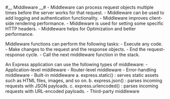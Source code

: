 #__ Middleware __#
    - Middleware can process request objects multiple times before the server works for that request.
    - Middleware can be used to add logging and authentication functionality.
    - Middleware improves client-side rendering performance.
    - Middleware is used for setting some specific HTTP headers.
    - Middleware helps for Optimization and better performance.

Middleware functions can perform the following tasks:
    - Execute any code.
    - Make changes to the request and the response objects.
    - End the request-response cycle.
    - Call the next middleware function in the stack.

An Express application can use the following types of middleware:
    - Application-level middleware
    - Router-level middleware
    - Error-handling middleware
    - Built-in middleware
        a. express.static() : serves static assets such as HTML files, images, and so on.
        b. express.json() : parses incoming requests with JSON payloads.
        c. express.urlencoded() : parses incoming requests with URL-encoded payloads.
    - Third-party middleware